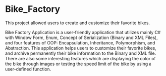 # Bike_Factory
This project allowed users to create and customize their favorite bikes. 

Bike Factory Application is a user-friendly application that utilizes mainly C# with Window Form, Enum, Concept of Serialization (Binary and XML Files), and four features of OOP: Encapsulation, Inheritance, Polymorphism, and Abstraction. This application helps users to customize their favorite bikes, and archive permanently their bike information to the Binary and XML file. There are also some interesting features which are displaying the color of the bike through images or testing the speed limit of the bike by using a user-defined function.

